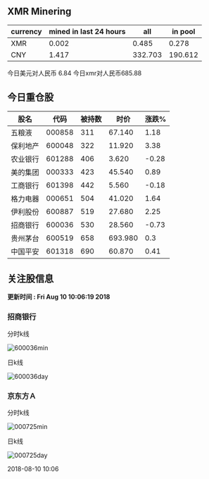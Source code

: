 ## XMR Minering

|currency|mined in last 24 hours|all|in pool|
|---|---|---|---|
|XMR|0.002|0.485|0.278|
|CNY|1.417|332.703|190.612|

今日美元对人民币 6.84	今日xmr对人民币685.88


## 今日重仓股 

|股名|代码|被持数|时价|涨跌%|
|---|---|---|---|---|
|五粮液|000858|311|67.140|1.18|
|保利地产|600048|322|11.920|3.38|
|农业银行|601288|406|3.620|-0.28|
|美的集团|000333|423|45.540|0.89|
|工商银行|601398|442|5.560|-0.18|
|格力电器|000651|504|41.020|1.64|
|伊利股份|600887|519|27.680|2.25|
|招商银行|600036|530|28.560|-0.73|
|贵州茅台|600519|658|693.980|0.3|
|中国平安|601318|690|60.870|0.41|

## 关注股信息
**更新时间 : Fri Aug 10 10:06:19 2018**
### 招商银行 
分时k线

![600036min](http://image.sinajs.cn/newchart/min/n/sh600036.gif)

日k线

![600036day](http://image.sinajs.cn/newchart/daily/n/sh600036.gif)

### 京东方Ａ 
分时k线

![000725min](http://image.sinajs.cn/newchart/min/n/sz000725.gif)

日k线

![000725day](http://image.sinajs.cn/newchart/daily/n/sz000725.gif)

2018-08-10 10:06
